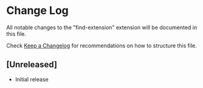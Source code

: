 # Change Log

All notable changes to the "find-extension" extension will be documented in this file.

Check [Keep a Changelog](http://keepachangelog.com/) for recommendations on how to structure this file.

## [Unreleased]

- Initial release
